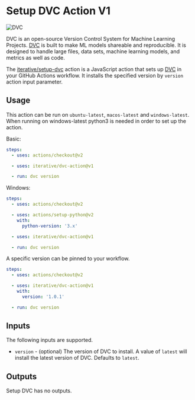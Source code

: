 # Setup DVC Action V1

![DVC](https://user-images.githubusercontent.com/414967/90413385-a8d9d180-e0ae-11ea-9ed7-a9155a3b48f0.png)

DVC is an open-source Version Control System for Machine Learning Projects.
[DVC](https://dvc.org/) is built to make ML models shareable and reproducible.
It is designed to handle large files, data sets, machine learning models, and
metrics as well as code.

The [iterative/setup-dvc](https://github.com/iterative/setup-dvc) action is a
JavaScript action that sets up [DVC](https://dvc.org/) in your GitHub Actions
workflow. It installs the specified version by `version` action input parameter.

## Usage

This action can be run on `ubuntu-latest`, `macos-latest` and `windows-latest`.
When running on windows-latest python3 is needed in order to set up the action.

Basic:

```yaml
steps:
  - uses: actions/checkout@v2

  - uses: iterative/dvc-action@v1

  - run: dvc version
```

Windows:

```yaml
steps:
  - uses: actions/checkout@v2

  - uses: actions/setup-python@v2
    with:
      python-version: '3.x'

  - uses: iterative/dvc-action@v1

  - run: dvc version
```

A specific version can be pinned to your workflow.

```yaml
steps:
  - uses: actions/checkout@v2

  - uses: iterative/dvc-action@v1
    with:
      version: '1.0.1'

  - run: dvc version
```

## Inputs

The following inputs are supported.

- `version` - (optional) The version of DVC to install. A value of `latest` will
  install the latest version of DVC. Defaults to `latest`.

## Outputs

Setup DVC has no outputs.
